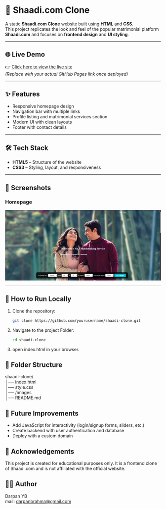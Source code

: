 # 💍 Shaadi.com Clone

A static **Shaadi.com Clone** website built using **HTML** and **CSS**.  
This project replicates the look and feel of the popular matrimonial platform **Shaadi.com** and focuses on **frontend design** and **UI styling**.

---

## 🌐 Live Demo
👉 [Click here to view the live site](https://yourusername.github.io/shaadi-clone/)  
*(Replace with your actual GitHub Pages link once deployed)*

---

## ✨ Features
- Responsive homepage design  
- Navigation bar with multiple links  
- Profile listing and matrimonial services section  
- Modern UI with clean layouts  
- Footer with contact details  

---

## 🛠️ Tech Stack
- **HTML5** – Structure of the website  
- **CSS3** – Styling, layout, and responsiveness  

---

## 📸 Screenshots
### Homepage
![Homepage Screenshot](screenshot.png)  

---

## 🚀 How to Run Locally
1. Clone the repository:
   ```bash
   git clone https://github.com/yourusername/shaadi-clone.git
   
2. Navigate to the project Folder:
   ```bash
   cd shaadi-clone
3. open index.html in your browser.

## 📂 Folder Structure
shaadi-clone/<br>
│── index.html<br>
│── style.css<br>
│── /images<br>
│── README.md

## 📌 Future Improvements

- Add JavaScript for interactivity (login/signup forms, sliders, etc.)
- Create backend with user authentication and database
- Deploy with a custom domain

## 🙌 Acknowledgements

This project is created for educational purposes only.
It is a frontend clone of Shaadi.com and is not affiliated with the official website.

## 👨‍💻 Author
Darpan YB<br>
mail: darpanbrahma@gmail.com

